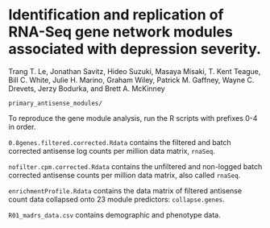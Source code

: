 # Identification and replication of RNA-Seq gene network modules associated with depression severity.
Trang T. Le, Jonathan Savitz, Hideo Suzuki, Masaya Misaki, T. Kent Teague,  Bill C. White, Julie H. Marino, Graham Wiley, Patrick M. Gaffney, Wayne C. Drevets, Jerzy Bodurka, 
and  Brett A. McKinney

`primary_antisense_modules/` 

To reproduce the gene module analysis, run the R scripts with prefixes 0-4 in order. 

`0.8genes.filtered.corrected.Rdata` contains the filtered and batch corrected antisense log counts per million data matrix, `rnaSeq`. 

`nofilter.cpm.corrected.Rdata` contains the unfiltered and non-logged batch corrected antisense counts per million data matrix, also called `rnaSeq`. 

`enrichmentProfile.Rdata` contains the data matrix of filtered antisense count data collapsed onto 23 module predictors: `collapse.genes`. 

`R01_madrs_data.csv` contains demographic and phenotype data. 
